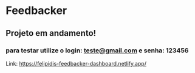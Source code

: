 # Feedbacker

## Projeto em andamento!

### para testar utilize o login: teste@gmail.com e senha: 123456

Link: https://felipidis-feedbacker-dashboard.netlify.app/
